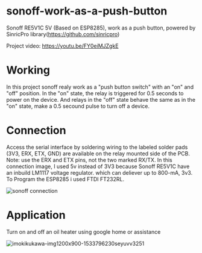 # sonoff-work-as-a-push-button
Sonoff RE5V1C 5V (Based on ESP8285), work as a push button, powered by SinricPro library(https://github.com/sinricpro)

Project video: https://youtu.be/FY0eiMJZgkE


# Working
In this project sonoff realy work as a "push button switch" with an "on" and "off" position. 
In the "on" state, the relay is triggered for 0.5 seconds to power on the device.
And relays in the "off" state behave the same as in the "on" state, make a 0.5 secound pulse to turn off a device. 

# Connection
Access the serial interface by soldering wiring to the labeled solder pads (3V3, ERX, ETX, GND) are available on the relay mounted side of the PCB. Note: use the ERX and ETX pins, not the two marked RX/TX. 
In this connection image, I used 5v instead of 3V3 because Sonoff RE5V1C have an inbuild LM1117 voltage regulator. which can deliever up to 800-mA, 3v3.
To Program the ESP8285 i used FTDI FT232RL.

![sonoff connection](https://user-images.githubusercontent.com/77229506/110124905-098bea00-7e06-11eb-8299-4438df0a30cc.jpg)

# Application
Turn on and off an oil heater using google home or assistance

![imokikukawa-img1200x900-1533796230seyuvv3251](https://user-images.githubusercontent.com/77229506/110129269-1c54ed80-7e0b-11eb-9e27-a4fa45d63e99.jpg)


